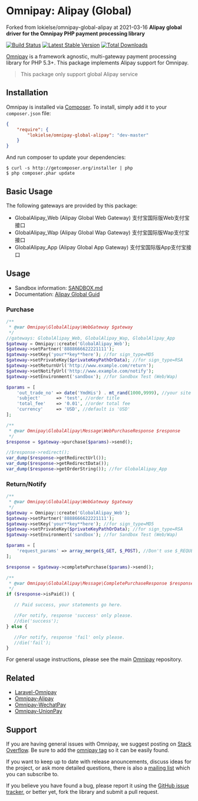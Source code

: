# Omnipay: Alipay (Global)
Forked from lokielse/omnipay-global-alipay at 2021-03-16
**Alipay global driver for the Omnipay PHP payment processing library**

[![Build Status](https://travis-ci.org/lokielse/omnipay-global-alipay.png?branch=master)](https://travis-ci.org/lokielse/omnipay-global-alipay)
[![Latest Stable Version](https://poser.pugx.org/lokielse/omnipay-global-alipay/version.png)](https://packagist.org/packages/lokielse/omnipay-global-alipay)
[![Total Downloads](https://poser.pugx.org/lokielse/omnipay-global-alipay/d/total.png)](https://packagist.org/packages/lokielse/omnipay-global-alipay)

[Omnipay](https://github.com/omnipay/omnipay) is a framework agnostic, multi-gateway payment
processing library for PHP 5.3+. This package implements Alipay support for Omnipay.

> This package only support global Alipay service

## Installation

Omnipay is installed via [Composer](http://getcomposer.org/). To install, simply add it to your `composer.json` file:

```json
{
    "require": {
        "lokielse/omnipay-global-alipay": "dev-master"
    }
}
```

And run composer to update your dependencies:

    $ curl -s http://getcomposer.org/installer | php
    $ php composer.phar update

## Basic Usage

The following gateways are provided by this package:

* GlobalAlipay_Web (Alipay Global Web Gateway) 支付宝国际版Web支付宝接口
* GlobalAlipay_Wap (Alipay Global Wap Gateway) 支付宝国际版Wap支付宝接口
* GlobalAlipay_App (Alipay Global App Gateway) 支付宝国际版App支付宝接口

## Usage


* Sandbox information: [SANDBOX.md](SANDBOX.md)
* Documentation: [Alipay Global Guid](https://ds.alipay.com/fd-ij9mtflt/home.html)

### Purchase
```php
/**
 * @var Omnipay\GlobalAlipay\WebGateway $gateway
 */
//gateways: GlobalAlipay_Web, GlobalAlipay_Wap, GlobalAlipay_App
$gateway = Omnipay::create('GlobalAlipay_Web');
$gateway->setPartner('8888666622221111');
$gateway->setKey('your**key**here'); //for sign_type=MD5
$gateway->setPrivateKey($privateKeyPathOrData); //for sign_type=RSA
$gateway->setReturnUrl('http://www.example.com/return');
$gateway->setNotifyUrl('http://www.example.com/notify');
$gateway->setEnvironment('sandbox'); //for Sandbox Test (Web/Wap)

$params = [
    'out_trade_no' => date('YmdHis') . mt_rand(1000,9999), //your site trade no, unique
    'subject'      => 'test', //order title
    'total_fee'    => '0.01', //order total fee
    'currency'     => 'USD', //default is 'USD'
];

/**
 * @var Omnipay\GlobalAlipay\Message\WebPurchaseResponse $response
 */
$response = $gateway->purchase($params)->send();

//$response->redirect();
var_dump($response->getRedirectUrl());
var_dump($response->getRedirectData());
var_dump($response->getOrderString()); //for GlobalAlipay_App

```

### Return/Notify
```php
/**
 * @var Omnipay\GlobalAlipay\WebGateway $gateway
 */
$gateway = Omnipay::create('GlobalAlipay_Web');
$gateway->setPartner('8888666622221111');
$gateway->setKey('your**key**here'); //for sign_type=MD5
$gateway->setPrivateKey($privateKeyPathOrData); //for sign_type=RSA
$gateway->setEnvironment('sandbox'); //for Sandbox Test (Web/Wap)

$params = [
    'request_params' => array_merge($_GET, $_POST), //Don't use $_REQUEST for may contain $_COOKIE
];

$response = $gateway->completePurchase($params)->send();

/**
 * @var Omnipay\GlobalAlipay\Message\CompletePurchaseResponse $response
 */
if ($response->isPaid()) {

   // Paid success, your statements go here.

   //For notify, response 'success' only please.
   //die('success');
} else {

   //For notify, response 'fail' only please.
   //die('fail');
}
```


For general usage instructions, please see the main [Omnipay](https://github.com/omnipay/omnipay)
repository.

## Related

- [Laravel-Omnipay](https://github.com/ignited/laravel-omnipay)
- [Omnipay-Alipay](https://github.com/lokielse/omnipay-alipay)
- [Omnipay-WechatPay](https://github.com/lokielse/omnipay-wechatpay)
- [Omnipay-UnionPay](https://github.com/lokielse/omnipay-unionpay)

## Support

If you are having general issues with Omnipay, we suggest posting on
[Stack Overflow](http://stackoverflow.com/). Be sure to add the
[omnipay tag](http://stackoverflow.com/questions/tagged/omnipay) so it can be easily found.

If you want to keep up to date with release anouncements, discuss ideas for the project,
or ask more detailed questions, there is also a [mailing list](https://groups.google.com/forum/#!forum/omnipay) which
you can subscribe to.

If you believe you have found a bug, please report it using the [GitHub issue tracker](https://github.com/lokielse/omnipay-global-alipay/issues),
or better yet, fork the library and submit a pull request.

